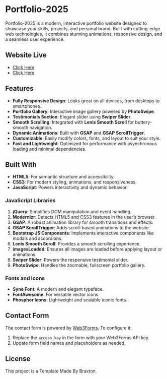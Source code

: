 # Portfolio-2025

Portfolio-2025 is a modern, interactive portfolio website designed to showcase your skills, projects, and personal brand. Built with cutting-edge web technologies, it combines stunning animations, responsive design, and a seamless user experience.

## Website Live

- [Click Here](https://dinesh-portfolio-2025.onrender.com/)
- [Click Here](https://dinesh-portfolio-2025.netlify.app)

## Features

- **Fully Responsive Design**: Looks great on all devices, from desktops to smartphones.
- **Portfolio Gallery**: Interactive image gallery powered by **PhotoSwipe**.
- **Testimonials Section**: Elegant slider using **Swiper Slider**.
- **Smooth Scrolling**: Integrated with **Lenis Smooth Scroll** for buttery-smooth navigation.
- **Dynamic Animations**: Built with **GSAP** and **GSAP ScrollTrigger**.
- **Customizable**: Easily modify colors, fonts, and layout to suit your style.
- **Fast and Lightweight**: Optimized for performance with asynchronous loading and minimal dependencies.

## Built With

- **HTML5**: For semantic structure and accessibility.
- **CSS3**: For modern styling, animations, and responsiveness.
- **JavaScript**: Powers interactivity and dynamic behavior.

### JavaScript Libraries

1. **jQuery**: Simplifies DOM manipulation and event handling.
2. **Modernizr**: Detects HTML5 and CSS3 features in the user’s browser.
3. **GSAP**: A robust animation library for smooth transitions and effects.
4. **GSAP ScrollTrigger**: Adds scroll-based animations to the website.
5. **Bootstrap JS Components**: Implements interactive components like modals and accordions.
6. **Lenis Smooth Scroll**: Provides a smooth scrolling experience.
7. **imagesLoaded**: Ensures all images are loaded before applying layout or animations.
8. **Swiper Slider**: Powers the responsive testimonial slider.
9. **PhotoSwipe**: Handles the zoomable, fullscreen portfolio gallery.

### Fonts and Icons

- **Syne Font**: A modern and elegant typeface.
- **FontAwesome**: For versatile vector icons.
- **Phosphor Icons**: Lightweight and scalable iconic fonts.

## Contact Form

The contact form is powered by [Web3Forms](https://web3forms.com). To configure it:

1. Replace the `access_key` in the form with your Web3Forms API key.
2. Update form field names and placeholders as needed.

## License

This project is a Template Made By Braxton.

